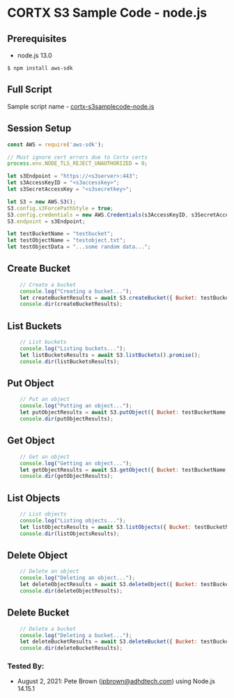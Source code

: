 CORTX S3 Sample Code - node.js
==============================

Prerequisites
---------------------
* node.js 13.0
```
$ npm install aws-sdk
```

Full Script
---------------------
Sample script name - [cortx-s3samplecode-node.js](cortx-s3samplecode-node.js)

Session  Setup
---------------------
```javascript
const AWS = require('aws-sdk');

// Must ignore cert errors due to Cortx certs
process.env.NODE_TLS_REJECT_UNAUTHORIZED = 0;

let s3Endpoint = "https://<s3server>:443";
let s3AccessKeyID = "<s3accesskey>";
let s3SecretAccessKey = "<s3secretkey>";

let S3 = new AWS.S3();
S3.config.s3ForcePathStyle = true;
S3.config.credentials = new AWS.Credentials(s3AccessKeyID, s3SecretAccessKey);
S3.endpoint = s3Endpoint;

let testBucketName = "testbucket";
let testObjectName = "testobject.txt";
let testObjectData = "...some random data...";
```

Create Bucket
---------------------
```javascript
    // Create a bucket
    console.log("Creating a bucket...");
    let createBucketResults = await S3.createBucket({ Bucket: testBucketName }).promise();
    console.dir(createBucketResults);
```

List Buckets
---------------------
```javascript
    // List buckets
    console.log("Listing buckets...");
    let listBucketsResults = await S3.listBuckets().promise();
    console.dir(listBucketsResults);
```

Put Object
---------------------
```javascript
    // Put an object
    console.log("Putting an object...");
    let putObjectResults = await S3.putObject({ Bucket: testBucketName, Key: testObjectName, Body: testObjectData }).promise();
    console.dir(putObjectResults);
```

Get Object
---------------------
```javascript
    // Get an object
    console.log("Getting an object...");
    let getObjectResults = await S3.getObject({ Bucket: testBucketName, Key: testObjectName }).promise();
    console.dir(getObjectResults);
```

List Objects
---------------------
```javascript
    // List objects
    console.log("Listing objects...");
    let listObjectsResults = await S3.listObjects({ Bucket: testBucketName }).promise();
    console.dir(listObjectsResults);
```

Delete Object
---------------------
```javascript
    // Delete an object
    console.log("Deleting an object...");
    let deleteObjectResults = await S3.deleteObject({ Bucket: testBucketName, Key: testObjectName }).promise();
    console.dir(deleteObjectResults);
```

Delete Bucket
---------------------
```javascript
    // Delete a bucket
    console.log("Deleting a bucket...");
    let deleteBucketResults = await S3.deleteBucket({ Bucket: testBucketName }).promise();
    console.dir(deleteBucketResults);
```

### Tested By:
* August 2, 2021: Pete Brown (jpbrown@adhdtech.com) using Node.js 14.15.1
